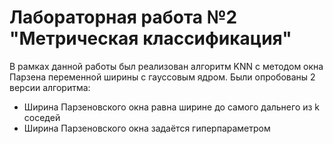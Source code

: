 # Лабораторная работа №2 "Метрическая классификация"

В рамках данной работы был реализован алгоритм KNN с методом окна Парзена переменной ширины с гауссовым ядром. Были опробованы 2 версии алгоритма:
* Ширина Парзеновского окна равна ширине до самого дальнего из k соседей
* Ширина Парзеновского окна задаётся гиперпараметром
